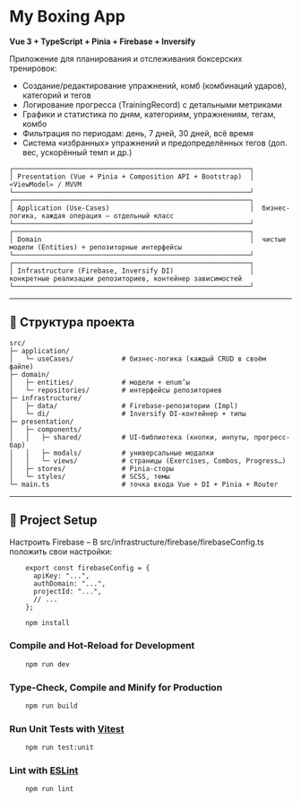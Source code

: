 # My Boxing App

**Vue 3 + TypeScript + Pinia + Firebase + Inversify**

Приложение для планирования и отслеживания боксерских тренировок:
- Создание/редактирование упражнений, комб (комбинаций ударов), категорий и тегов
- Логирование прогресса (TrainingRecord) с детальными метриками
- Графики и статистика по дням, категориям, упражнениям, тегам, комбо
- Фильтрация по периодам: день, 7 дней, 30 дней, всё время
- Система «избранных» упражнений и предопределённых тегов (доп. вес, ускорённый темп и др.)

````
┌───────────────────────────────────────────────────────────┐
│ Presentation (Vue + Pinia + Composition API + Bootstrap)  │  «ViewModel» / MVVM
└───────────────────────────────────────────────────────────┘
┌───────────────────────────────────────────────────────────┐
│ Application (Use-Cases)                                   │  бизнес-логика, каждая операция — отдельный класс
└───────────────────────────────────────────────────────────┘
┌───────────────────────────────────────────────────────────┐
│ Domain                                                    │  чистые модели (Entities) + репозиторные интерфейсы
└───────────────────────────────────────────────────────────┘
┌───────────────────────────────────────────────────────────┐
│ Infrastructure (Firebase, Inversify DI)                   │  конкретные реализации репозиториев, контейнер зависимостей
└───────────────────────────────────────────────────────────┘
````

---

## 📂 Структура проекта
````
src/
├─ application/
│   └─ useCases/            # бизнес-логика (каждый CRUD в своём файле)
├─ domain/
│   ├─ entities/            # модели + enum’ы
│   └─ repositories/        # интерфейсы репозиториев
├─ infrastructure/
│   ├─ data/                # Firebase-репозитории (Impl)
│   └─ di/                  # Inversify DI-контейнер + типы
├─ presentation/
│   ├─ components/
│   │   ├─ shared/          # UI-библиотека (кнопки, инпуты, прогресс-бар)
│   │   ├─ modals/          # универсальные модалки
│   │   └─ views/           # страницы (Exercises, Combos, Progress…)
│   ├─ stores/              # Pinia-сторы
│   └─ styles/              # SCSS, темы
└─ main.ts                  # точка входа Vue + DI + Pinia + Router
````

---

## 🚀 Project Setup
Настроить Firebase
– В src/infrastructure/firebase/firebaseConfig.ts положить свои настройки:
````
    export const firebaseConfig = {
      apiKey: "...",
      authDomain: "...",
      projectId: "...",
      // ...
    };
````

```sh
    npm install
```

### Compile and Hot-Reload for Development

```sh
    npm run dev
```

### Type-Check, Compile and Minify for Production

```sh
    npm run build
```

### Run Unit Tests with [Vitest](https://vitest.dev/)

```sh
    npm run test:unit
```

### Lint with [ESLint](https://eslint.org/)

```sh
    npm run lint
```